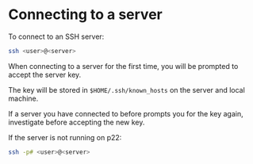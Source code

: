 # Connecting to a server

To connect to an SSH server:

```bash
ssh <user>@<server>
```

When connecting to a server for the first time, you will be prompted to accept the server key.

The key will be stored in `$HOME/.ssh/known_hosts` on the server and local machine.

If a server you have connected to before prompts you for the key again, investigate before accepting the new key.

If the server is not running on p22:

```bash
ssh -p# <user>@<server>
```


